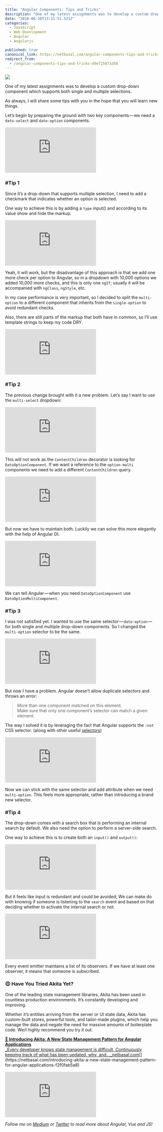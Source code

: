 ```yaml
---
title: "Angular Components: Tips and Tricks"
description: "One of my latest assignments was to develop a custom drop-down component which supports both single and multiple selections. Let’s begin by preparing the ground with two key components — we need a…"
date: "2018-06-20T13:31:51.521Z"
categories: 
  - JavaScript
  - Web Development
  - Angular
  - Angularjs

published: true
canonical_link: https://netbasal.com/angular-components-tips-and-tricks-d9e725871d58
redirect_from:
  - /angular-components-tips-and-tricks-d9e725871d58
---
```


![](./asset-1.jpeg)

One of my latest assignments was to develop a custom drop-down component which supports both single and multiple selections.

As always, I will share some tips with you in the hope that you will learn new things.

Let’s begin by preparing the ground with two key components — we need a `dato-select` and `dato-option` components.

<Embed src="https://gist.github.com/NetanelBasal/448f3d1698c917a317d1f93d48ce8c13.js" aspectRatio={0.357} caption="dato-select" />

### #Tip 1

Since it’s a drop-down that supports multiple selection, I need to add a checkmark that indicates whether an option is selected.

One way to achieve this is by adding a `type` input() and according to its value show and hide the markup.

<Embed src="https://gist.github.com/NetanelBasal/9ad5e9291910c1af281b849c24d4ee19.js" aspectRatio={0.357} caption="" />

Yeah, it will work, but the disadvantage of this approach is that we add one more check per option to Angular, so in a dropdown with 10,000 options we added 10,000 more checks, and this is only one `ngIf`; usually it will be accompanied with `ngClass`, `ngStyle`, etc.

In my case performance is very important, so I decided to split the `multi-option` to a different component that inherits from the `single-option` to avoid redundant checks.

Also, there are still parts of the markup that both have in common, so I’ll use template strings to keep my code DRY.

<Embed src="https://gist.github.com/NetanelBasal/30e15af538c1c4caf59d9cf7461f2b8d.js" aspectRatio={0.357} caption="" />

### #Tip 2

The previous change brought with it a new problem. Let’s say I want to use the `multi-select` dropdown:

<Embed src="https://gist.github.com/NetanelBasal/966508b06cfcc5abef3d16cb4852f72a.js" aspectRatio={0.357} caption="" />

This will not work as the `ContentChildren` decorator is looking for `DatoOptionComponent`. If we want a reference to the `option-multi` components we need to add a different `ContentChildren` query.

<Embed src="https://gist.github.com/NetanelBasal/3bdcdb17018399f0e35cf05a33cc01ba.js" aspectRatio={0.357} caption="" />

But now we have to maintain both. Luckily we can solve this more elegantly with the help of Angular DI.

<Embed src="https://gist.github.com/NetanelBasal/3608931ee75d8dbd660c1177226dd924.js" aspectRatio={0.357} caption="" />

We can tell Angular — when you need `DatoOptionComponent` use `DatoOptionMultiComponent`.

### #Tip 3

I was not satisfied yet. I wanted to use the same selector — `dato-option` — for both single and multiple drop-down components. So I changed the `multi-option` selector to be the same.

<Embed src="https://gist.github.com/NetanelBasal/780d606d306c2e9ab599882d625ca2a6.js" aspectRatio={0.357} caption="" />

But now I have a problem. Angular doesn’t allow duplicate selectors and throws an error:

> More than one component matched on this element.  
> Make sure that only one component’s selector can match a given element.

The way I solved it is by leveraging the fact that Angular supports the `:not` CSS selector. (along with other useful [selectors](https://angular.io/api/core/Directive#selector))

<Embed src="https://gist.github.com/NetanelBasal/9ce5c81a40e16a74d6628c3a09fee66f.js" aspectRatio={0.357} caption="" />

Now we can stick with the same selector and add attribute when we need `multi-option`. This feels more appropriate, rather than introducing a brand new selector.

### #Tip 4

The drop-down comes with a search box that is performing an internal search by default. We also need the option to perform a server-side search.

One way to achieve this is to create both an `input()` and `output()`:

<Embed src="https://gist.github.com/NetanelBasal/4970d43a8ee895a02431d5f290064d97.js" aspectRatio={0.357} caption="" />

But it feels like input is redundant and could be avoided; We can make do with knowing if someone is listening to the `search` event and based on that deciding whether to activate the internal search or not.

<Embed src="https://gist.github.com/NetanelBasal/5865e3210479db88dbe3f66d36257d25.js" aspectRatio={0.357} caption="" />

Every event emitter maintains a list of its observers. If we have at least one observer, it means that someone is subscribed.

### 😍 **Have You Tried Akita Yet?**

One of the leading state management libraries, Akita has been used in countless production environments. It’s constantly developing and improving.

Whether it’s entities arriving from the server or UI state data, Akita has custom-built stores, powerful tools, and tailor-made plugins, which help you manage the data and negate the need for massive amounts of boilerplate code. We/I highly recommend you try it out.

[**🚀 Introducing Akita: A New State Management Pattern for Angular Applications**  
_Every developer knows state management is difficult. Continuously keeping track of what has been updated, why, and…_netbasal.com](https://netbasal.com/introducing-akita-a-new-state-management-pattern-for-angular-applications-f2f0fab5a8 "https://netbasal.com/introducing-akita-a-new-state-management-pattern-for-angular-applications-f2f0fab5a8")[](https://netbasal.com/introducing-akita-a-new-state-management-pattern-for-angular-applications-f2f0fab5a8)

<Embed src="https://stackblitz.com/edit/angular-g8pixk?embed=1" aspectRatio={undefined} caption="" />

_Follow me on_ [_Medium_](https://medium.com/@NetanelBasal/) _or_ [_Twitter_](https://twitter.com/NetanelBasal) _to read more about Angular, Vue and JS!_
